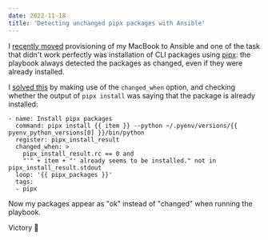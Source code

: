```yaml
---
date: 2022-11-18
title: 'Detecting unchanged pipx packages with Ansible'
---
```


I [recently moved](/tils/provisioning-my-mac-with-ansible/) provisioning of my MacBook to Ansible and one of the task that didn't work perfectly was installation of CLI packages using [pipx](https://pypa.github.io/pipx/): the playbook always detected the packages as changed, even if they were already installed.

I [solved this](https://github.com/browniebroke/mac-ansible/commit/3c24278079defbc11d63241edabd5b43378f891d) by making use of the `changed_when` option, and checking whether the output of `pipx install` was saying that the package is already installed:

```yaml{3-6}
- name: Install pipx packages
  command: pipx install {{ item }} --python ~/.pyenv/versions/{{ pyenv_python_versions[0] }}/bin/python
  register: pipx_install_result
  changed_when: >
    pipx_install_result.rc == 0 and
    "'" + item + "' already seems to be installed." not in pipx_install_result.stdout
  loop: '{{ pipx_packages }}'
  tags:
  - pipx
```

Now my packages appear as "ok" instead of "changed" when running the playbook.

Victory 🎉
